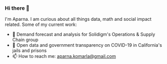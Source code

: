### Hi there 👋

I'm Aparna. I am curious about all things data, math and social impact related. Some of my current work:
- 🔭 Demand forecast and analysis for Solidigm's Operations & Supply Chain group
- 🌱 Open data and government transparency on COVID-19 in California's jails and prisons
- 📫 How to reach me: aparna.komarla@gmail.com
